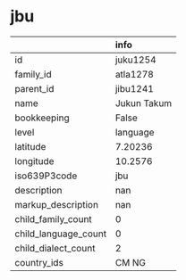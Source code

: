 # jbu
|                      | info        |
|:---------------------|:------------|
| id                   | juku1254    |
| family_id            | atla1278    |
| parent_id            | jibu1241    |
| name                 | Jukun Takum |
| bookkeeping          | False       |
| level                | language    |
| latitude             | 7.20236     |
| longitude            | 10.2576     |
| iso639P3code         | jbu         |
| description          | nan         |
| markup_description   | nan         |
| child_family_count   | 0           |
| child_language_count | 0           |
| child_dialect_count  | 2           |
| country_ids          | CM NG       |